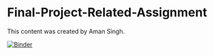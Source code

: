 # Final-Project-Related-Assignment

This content was created by Aman Singh.

[![Binder](https://mybinder.org/badge_logo.svg)](https://mybinder.org/v2/gh/awmansingh/Final-Project-Related-Assignment/main)